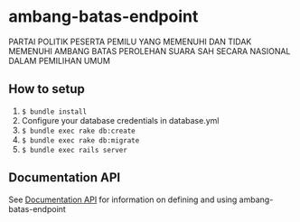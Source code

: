 ambang-batas-endpoint
======================

PARTAI POLITIK PESERTA PEMILU YANG MEMENUHI DAN TIDAK MEMENUHI AMBANG BATAS PEROLEHAN SUARA SAH SECARA NASIONAL DALAM PEMILIHAN UMUM

## How to setup

1. `$ bundle install`
2. Configure your database credentials in database.yml
3. `$ bundle exec rake db:create`
4. `$ bundle exec rake db:migrate`
5. `$ bundle exec rails server`

## Documentation API
See [Documentation API](http://docs.ambangbatasapi.apiary.io/) for information on defining and using ambang-batas-endpoint